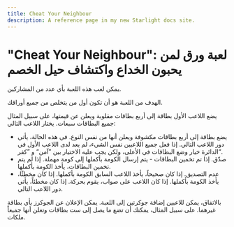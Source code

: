 ```yaml
---
title: Cheat Your Neighbour
description: A reference page in my new Starlight docs site.
---
```


# "Cheat Your Neighbour": لعبة ورق لمن يحبون الخداع واكتشاف حيل الخصم

يمكن لعب هذه اللعبة بأي عدد من المشاركين.

الهدف من اللعبة هو أن تكون أول من يتخلص من جميع أوراقك.

يضع اللاعب الأول بطاقة إلى أربع بطاقات مقلوبة ويعلن عن قيمتها، على سبيل المثال جميع البطاقات سبعات. يختار اللاعب التالي:
- يضع بطاقة إلى أربع بطاقات مكشوفة ويعلن أنها من نفس النوع. في هذه الحالة، يأتي دور اللاعب التالي. إذا فعل جميع اللاعبين نفس الشيء، لم يعد لدى اللاعب الأول في الدائرة خيار وضع البطاقات في الأعلى، ولكن يجب عليه الاختيار بين ”آمن“ و ”كفر“.
- صدّق. إذا تم تخمين البطاقات - يتم إرسال الكومة بأكملها إلى كومة مهملة. إذا لم يتم تخمين البطاقات، يأخذ الكومة بأكملها.
- عدم التصديق. إذا كان صحيحاً، يأخذ اللاعب السابق الكومة بأكملها. إذا كان مخطئًا، يأخذ الكومة بأكملها.
إذا كان اللاعب على صواب، يقوم بحركة. إذا كان مخطئاً، يأتي دور اللاعب التالي.

بالاتفاق، يمكن للاعبين إضافة جوكرتين إلى اللعبة. يمكن الإعلان عن الجوكرز بأي بطاقة غيرهما. على سبيل المثال، يمكنك أن تضع ما يصل إلى ست بطاقات وتعلن أنها جميعاً ملكات.